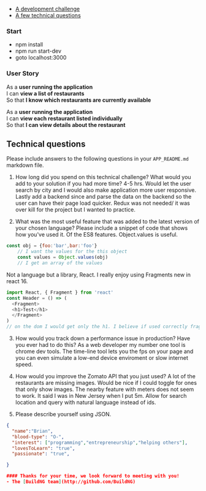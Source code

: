 

* [A development challenge](#the-challenge)
* [A few technical questions](#technical-questions)

### Start
* npm install
* npm run start-dev
* goto localhost:3000

### User Story

As a **user running the application**  
I can **view a list of restaurants**  
So that **I know which restaurants are currently available**

As a **user running the application**  
I can **view each restaurant listed individually**  
So that **I can view details about the restaurant**

## Technical questions

Please include answers to the following questions in your `APP_README.md` markdown file.

1. How long did you spend on this technical challenge? What would you add to your solution if you had more time?
4-5 hrs. Would let the user search by city and I would also make application more user responsive. Lastly add a backend since and parse the data on the backend so the user can have their page load quicker. Redux was not needed/ it was over kill for the project but I wanted to practice. 

2. What was the most useful feature that was added to the latest version of your chosen language? Please include a snippet of code that shows how you've used it.
Of the ES8 features. Object.values is useful. 

```javascript
const obj = {foo:'bar',bar:'foo'}
    // I want the values for the this object
    const values = Object.values(obj)
    // I get an array of the values 
```
Not a language but a library, React. I really enjoy using Fragments new in react 16. 
```javascript
import React, { Fragment } from 'react'
const Header = () => (
  <Fragment>
  <h1>Test</h1>
  </Fragment>
)
// on the dom I would get only the h1. I believe if used correctly fragments will let us have much more readable doms and get out of div hell when not necessary. 
```

3. How would you track down a performance issue in production? Have you ever had to do this?
As a web developer my number one tool is chrome dev tools. The time-line tool lets you the fps on your page and you can even simulate a low-end device enviroment or slow internet speed.

4. How would you improve the Zomato API that you just used?
A lot of the restaurants are missing images. Would be nice if I could toggle for ones that only show images. The nearby feature with meters does not seem to work. It said I was in New Jersey when I put 5m. Allow for search location and query with natural language instead of ids.

5. Please describe yourself using JSON.
``` JSON
{
  "name":"Brian",
  "blood-type": "O-",
  "interest": ["programming","entrepreneurship","helping others"],
  "lovesToLearn": "true",
  "passionate": "true",

}

#### Thanks for your time, we look forward to meeting with you!
- The [BuildNG team](http://github.com/BuildNG)
